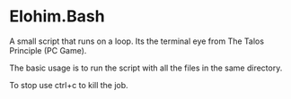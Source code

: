 # Elohim.Bash

A small script that runs on a loop.
Its the terminal eye from The Talos Principle (PC Game).

The basic usage is to run the script with all the files in the same directory.

To stop use ctrl+c to kill the job.

